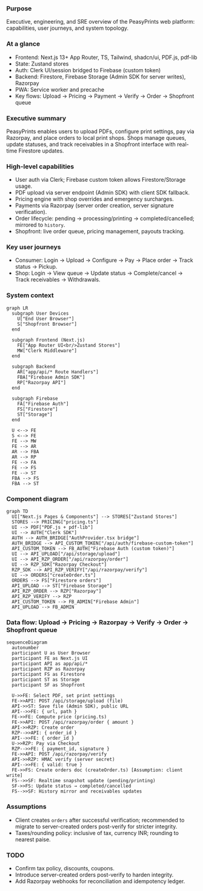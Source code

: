 ### Purpose
Executive, engineering, and SRE overview of the PeasyPrints web platform: capabilities, user journeys, and system topology.

### At a glance
- Frontend: Next.js 13+ App Router, TS, Tailwind, shadcn/ui, PDF.js, pdf-lib
- State: Zustand stores
- Auth: Clerk UI/session bridged to Firebase (custom token)
- Backend: Firestore, Firebase Storage (Admin SDK for server writes), Razorpay
- PWA: Service worker and precache
- Key flows: Upload → Pricing → Payment → Verify → Order → Shopfront queue

### Executive summary
PeasyPrints enables users to upload PDFs, configure print settings, pay via Razorpay, and place orders to local print shops. Shops manage queues, update statuses, and track receivables in a Shopfront interface with real-time Firestore updates.

### High-level capabilities
- User auth via Clerk; Firebase custom token allows Firestore/Storage usage.
- PDF upload via server endpoint (Admin SDK) with client SDK fallback.
- Pricing engine with shop overrides and emergency surcharges.
- Payments via Razorpay (server order creation, server signature verification).
- Order lifecycle: pending → processing/printing → completed/cancelled; mirrored to `history`.
- Shopfront: live order queue, pricing management, payouts tracking.

### Key user journeys
- Consumer: Login → Upload → Configure → Pay → Place order → Track status → Pickup.
- Shop: Login → View queue → Update status → Complete/cancel → Track receivables → Withdrawals.

### System context
```mermaid
graph LR
  subgraph User Devices
    U["End User Browser"]
    S["Shopfront Browser"]
  end

  subgraph Frontend (Next.js)
    FE["App Router UI<br/>Zustand Stores"]
    MW["Clerk Middleware"]
  end

  subgraph Backend
    AR["app/api/* Route Handlers"]
    FBA["Firebase Admin SDK"]
    RP["Razorpay API"]
  end

  subgraph Firebase
    FA["Firebase Auth"]
    FS["Firestore"]
    ST["Storage"]
  end

  U <--> FE
  S <--> FE
  FE --> MW
  FE --> AR
  AR --> FBA
  AR --> RP
  FE --> FA
  FE --> FS
  FE --> ST
  FBA --> FS
  FBA --> ST
```

### Component diagram
```mermaid
graph TD
  UI["Next.js Pages & Components"] --> STORES["Zustand Stores"]
  STORES --> PRICING["pricing.ts"]
  UI --> PDF["PDF.js + pdf-lib"]
  UI --> AUTH["Clerk SDK"]
  AUTH --> AUTH_BRIDGE["AuthProvider.tsx bridge"]
  AUTH_BRIDGE --> API_CUSTOM_TOKEN["/api/auth/firebase-custom-token"]
  API_CUSTOM_TOKEN --> FB_AUTH["Firebase Auth (custom token)"]
  UI --> API_UPLOAD["/api/storage/upload"]
  UI --> API_RZP_ORDER["/api/razorpay/order"]
  UI --> RZP_SDK["Razorpay Checkout"]
  RZP_SDK --> API_RZP_VERIFY["/api/razorpay/verify"]
  UI --> ORDERS["createOrder.ts"]
  ORDERS --> FS["Firestore orders"]
  API_UPLOAD --> ST["Firebase Storage"]
  API_RZP_ORDER --> RZP["Razorpay"]
  API_RZP_VERIFY --> RZP
  API_CUSTOM_TOKEN --> FB_ADMIN["Firebase Admin"]
  API_UPLOAD --> FB_ADMIN
```

### Data flow: Upload → Pricing → Razorpay → Verify → Order → Shopfront queue
```mermaid
sequenceDiagram
  autonumber
  participant U as User Browser
  participant FE as Next.js UI
  participant API as app/api/*
  participant RZP as Razorpay
  participant FS as Firestore
  participant ST as Storage
  participant SF as Shopfront

  U->>FE: Select PDF, set print settings
  FE->>API: POST /api/storage/upload (file)
  API->>ST: Save file (Admin SDK), public URL
  API-->>FE: { url, path }
  FE->>FE: Compute price (pricing.ts)
  FE->>API: POST /api/razorpay/order { amount }
  API->>RZP: Create order
  RZP-->>API: { order_id }
  API-->>FE: { order_id }
  U->>RZP: Pay via Checkout
  RZP-->>FE: { payment_id, signature }
  FE->>API: POST /api/razorpay/verify
  API->>RZP: HMAC verify (server secret)
  API-->>FE: { valid: true }
  FE->>FS: Create orders doc (createOrder.ts) [Assumption: client write]
  FS-->>SF: Realtime snapshot update (pending/printing)
  SF->>FS: Update status → completed/cancelled
  FS-->>SF: History mirror and receivables updates
```

### Assumptions
- Client creates `orders` after successful verification; recommended to migrate to server-created orders post-verify for stricter integrity.
- Taxes/rounding policy: inclusive of tax, currency INR; rounding to nearest paise.

### TODO
- Confirm tax policy, discounts, coupons.
- Introduce server-created orders post-verify to harden integrity.
- Add Razorpay webhooks for reconciliation and idempotency ledger.


